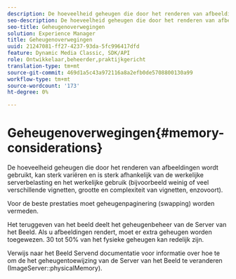 ```yaml
---
description: De hoeveelheid geheugen die door het renderen van afbeeldingen wordt gebruikt, kan sterk variëren en is sterk afhankelijk van de werkelijke serverbelasting en het werkelijke gebruik (bijvoorbeeld weinig of veel verschillende vignetten, grootte en complexiteit van vignetten, enzovoort).
seo-description: De hoeveelheid geheugen die door het renderen van afbeeldingen wordt gebruikt, kan sterk variëren en is sterk afhankelijk van de werkelijke serverbelasting en het werkelijke gebruik (bijvoorbeeld weinig of veel verschillende vignetten, grootte en complexiteit van vignetten, enzovoort).
seo-title: Geheugenoverwegingen
solution: Experience Manager
title: Geheugenoverwegingen
uuid: 21247081-ff27-4237-93da-5fc996417dfd
feature: Dynamic Media Classic, SDK/API
role: Ontwikkelaar,beheerder,praktijkgericht
translation-type: tm+mt
source-git-commit: 469d1a5c43a972116a8a2efb0de5708800130a99
workflow-type: tm+mt
source-wordcount: '173'
ht-degree: 0%

---
```



# Geheugenoverwegingen{#memory-considerations}

De hoeveelheid geheugen die door het renderen van afbeeldingen wordt gebruikt, kan sterk variëren en is sterk afhankelijk van de werkelijke serverbelasting en het werkelijke gebruik (bijvoorbeeld weinig of veel verschillende vignetten, grootte en complexiteit van vignetten, enzovoort).

Voor de beste prestaties moet geheugenpaginering (swapping) worden vermeden.

Het teruggeven van het beeld deelt het geheugenbeheer van de Server van het Beeld. Als u afbeeldingen rendert, moet er extra geheugen worden toegewezen. 30 tot 50% van het fysieke geheugen kan redelijk zijn.

Verwijs naar het Beeld Servend documentatie voor informatie over hoe te om de het geheugentoewijzing van de Server van het Beeld te veranderen (ImageServer::physicalMemory).
